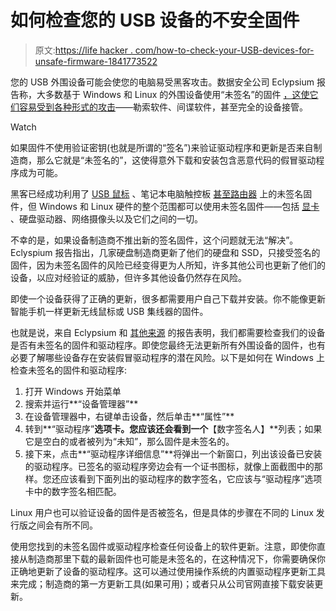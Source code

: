 # 如何检查您的 USB 设备的不安全固件

> 原文:[https://life hacker . com/how-to-check-your-USB-devices-for-unsafe-firmware-1841773522](https://lifehacker.com/how-to-check-your-usb-devices-for-unsafe-firmware-1841773522)

您的 USB 外围设备可能会使您的电脑易受黑客攻击。数据安全公司 Eclypsium 报告称，大多数基于 Windows 和 Linux 的外围设备使用“未签名”的固件 [，这使它们容易受到各种形式的攻击](https://eclypsium.com/2020/2/18/unsigned-peripheral-firmware/)——勒索软件、间谍软件，甚至完全的设备接管。

Watch

如果固件不使用验证密钥(也就是所谓的“签名”)来验证驱动程序和更新是否来自制造商，那么它就是“未签名的”，这使得意外下载和安装包含恶意代码的假冒驱动程序成为可能。

黑客已经成功利用了 [USB 鼠标](https://lifehacker.com/update-your-logitech-wireless-dongle-right-now-1836382167) 、笔记本电脑触控板 [甚至路由器](https://lifehacker.com/how-to-make-your-wifi-router-as-secure-as-possible-1827695547) 上的未签名固件，但 Windows 和 Linux 硬件的整个范围都可以使用未签名固件——包括 [显卡](https://lifehacker.com/update-your-nvidia-drivers-right-now-to-block-malware-1836970188) 、硬盘驱动器、网络摄像头以及它们之间的一切。

不幸的是，如果设备制造商不推出新的签名固件，这个问题就无法“解决”。Eclyspium 报告指出，几家硬盘制造商更新了他们的硬盘和 SSD，只接受签名的固件，因为未签名固件的风险已经变得更为人所知，许多其他公司也更新了他们的设备，以应对经验证的威胁，但许多其他设备仍然存在风险。

即使一个设备获得了正确的更新，很多都需要用户自己下载并安装。你不能像更新智能手机一样更新无线鼠标或 USB 集线器的固件。

也就是说，来自 Eclypsium 和 [其他来源](https://www.wired.com/2015/02/nsa-firmware-hacking/) 的报告表明，我们都需要检查我们的设备是否有未签名的固件和驱动程序。即使您最终无法更新所有外围设备的固件，也有必要了解哪些设备存在安装假冒驱动程序的潜在风险。以下是如何在 Windows 上检查未签名的固件和驱动程序:

1.  打开 Windows 开始菜单
2.  搜索并运行**“设备管理器”**
3.  在设备管理器中，右键单击设备，然后单击**“属性”**
4.  转到**“驱动程序”**选项卡。您应该还会看到一个**【数字签名人】**列表；如果它是空白的或者被列为“未知”，那么固件是未签名的。
5.  接下来，点击**“驱动程序详细信息”**将弹出一个新窗口，列出该设备已安装的驱动程序。已签名的驱动程序旁边会有一个证书图标，就像上面截图中的那样。您还应该看到下面列出的驱动程序的数字签名，它应该与“驱动程序”选项卡中的数字签名相匹配。

Linux 用户也可以验证设备的固件是否被签名，但是具体的步骤在不同的 Linux 发行版之间会有所不同。

使用您找到的未签名固件或驱动程序检查任何设备上的软件更新。注意，即使你直接从制造商那里下载的最新固件也可能是未签名的，在这种情况下，你需要确保你正确地更新了设备的驱动程序。这可以通过使用操作系统的内置驱动程序更新工具来完成；制造商的第一方更新工具(如果可用)；或者只从公司官网直接下载安装更新。